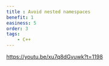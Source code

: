 ```yaml
---
title : Avoid nested namespaces
benefit: 1
easiness: 5
order: 3
tags:
    - C++
---
```


https://youtu.be/xu7q8dGvuwk?t=1198